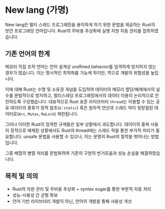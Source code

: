 # New lang (가명)
New lang은 멀티 스레드 프로그래밍을 용이하게 하기 위한 문법을 제공하는 Rust의 방언 프로그래밍 언어입니다. Rust의 무비용 추상화에 실행 자원 자동 관리를 접목하였습니다.

## 기존 언어의 한계
메모리 직접 조작 언어는 언어 설계상 undfined behavior를 엄격하게 방지하지 않는 경우가 많습니다. 이는 명시적인 최적화를 가능케 하지만, 역으로 개발의 위험성을 높입니다.

이에 대해 Rust는 수명 및 소유권 개념을 도입하여 데이터의 메모리 할당/해제에서의 실수를 문법적으로 방지하고, 멀티스레딩 프로그래밍에서의 데이터 이용이 논리적으로 안전하도록 구성했습니다. 대표적으로 Rust 표준 라이브러리 `thread`는 이용할 수 있는 공유 데이터의 종류가 정적 참조(`&'static`) 혹은 원자적 연산과 스레드 락이 뒷받침된 데이터로(`Arc`, `Mutex`, `RwLock`) 제한됩니다.

그러나 이러한 Rust의 엄격한 규제들은 일부 상황에서 과도합니다. 데이터의 중복 사용이 정적으로 배제된 상황에서도 Rust의 thread에는 스레드 락을 통한 부가적 처리가 필요합니다. unsafe 문법을 사용할 수 있으나, 이는 분명히 Rust의 철학을 벗어나는 방법입니다.

그중 배열의 병렬 처리를 문법화하여 기존의 구현의 번거로움과 성능 손실을 해결하였습니다.

## 목적 및 의의
- Rust의 자원 관리 및 무비용 추상화 + syntax sugar를 통한 부분적 자동 처리
 - 성능-사용성 간 균형 확보
- 언어 기반 라이브러리 개발이 아닌, 언어의 개발을 통해 사용성 개선
